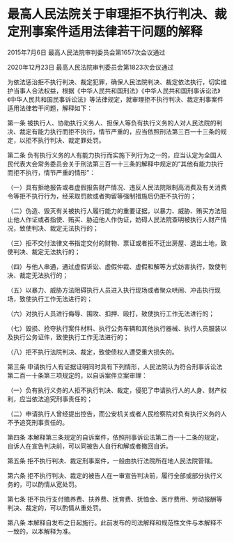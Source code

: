 # 最高人民法院关于审理拒不执行判决、裁定刑事案件适用法律若干问题的解释

2015年7月6日 最高人民法院审判委员会第1657次会议通过

2020年12月23日 最高人民法院审判委员会第1823次会议通过



为依法惩治拒不执行判决、裁定犯罪，确保人民法院判决、裁定依法执行，切实维护当事人合法权益，根据《中华人民共和国刑法》《中华人民共和国刑事诉讼法》《中华人民共和国民事诉讼法》等法律规定，就审理拒不执行判决、裁定刑事案件适用法律若干问题，解释如下：

第一条 被执行人、协助执行义务人、担保人等负有执行义务的人对人民法院的判决、裁定有能力执行而拒不执行，情节严重的，应当依照刑法第三百一十三条的规定，以拒不执行判决、裁定罪处罚。

第二条 负有执行义务的人有能力执行而实施下列行为之一的，应当认定为全国人民代表大会常务委员会关于刑法第三百一十三条的解释中规定的“其他有能力执行而拒不执行，情节严重的情形”：

（一）具有拒绝报告或者虚假报告财产情况、违反人民法院限制高消费及有关消费令等拒不执行行为，经采取罚款或者拘留等强制措施后仍拒不执行的；

（二）伪造、毁灭有关被执行人履行能力的重要证据，以暴力、威胁、贿买方法阻止他人作证或者指使、贿买、胁迫他人作伪证，妨碍人民法院查明被执行人财产情况，致使判决、裁定无法执行的；

（三）拒不交付法律文书指定交付的财物、票证或者拒不迁出房屋、退出土地，致使判决、裁定无法执行的；

（四）与他人串通，通过虚假诉讼、虚假仲裁、虚假和解等方式妨害执行，致使判决、裁定无法执行的；

（五）以暴力、威胁方法阻碍执行人员进入执行现场或者聚众哄闹、冲击执行现场，致使执行工作无法进行的；

（六）对执行人员进行侮辱、围攻、扣押、殴打，致使执行工作无法进行的；

（七）毁损、抢夺执行案件材料、执行公务车辆和其他执行器械、执行人员服装以及执行公务证件，致使执行工作无法进行的；

（八）拒不执行法院判决、裁定，致使债权人遭受重大损失的。

第三条 申请执行人有证据证明同时具有下列情形，人民法院认为符合刑事诉讼法第二百一十条第三项规定的，以自诉案件立案审理：

（一）负有执行义务的人拒不执行判决、裁定，侵犯了申请执行人的人身、财产权利，应当依法追究刑事责任的；

（二）申请执行人曾经提出控告，而公安机关或者人民检察院对负有执行义务的人不予追究刑事责任的。

第四条 本解释第三条规定的自诉案件，依照刑事诉讼法第二百一十二条的规定，自诉人在宣告判决前，可以同被告人自行和解或者撤回自诉。

第五条 拒不执行判决、裁定刑事案件，一般由执行法院所在地人民法院管辖。

第六条 拒不执行判决、裁定的被告人在一审宣告判决前，履行全部或部分执行义务的，可以酌情从宽处罚。

第七条 拒不执行支付赡养费、扶养费、抚育费、抚恤金、医疗费用、劳动报酬等判决、裁定的，可以酌情从重处罚。

第八条 本解释自发布之日起施行。此前发布的司法解释和规范性文件与本解释不一致的，以本解释为准。